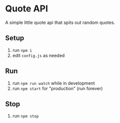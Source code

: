 # Quote API

A simple little quote api that spits out random quotes.

## Setup
1. run `npm i`
1. edit `config.js` as needed

## Run
1. run `npm run watch` while in development
1. run `npm start` for "production" (run forever)

## Stop
1. run `npm stop`